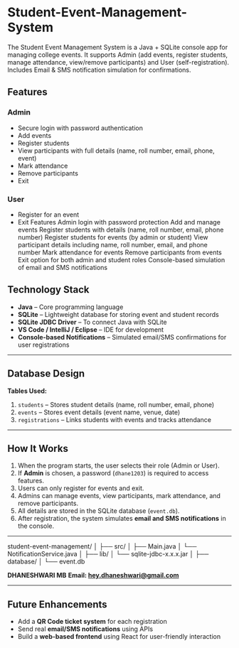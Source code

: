 # Student-Event-Management-System
The Student Event Management System is a Java + SQLite console app for managing college events. It supports Admin (add events, register students, manage attendance, view/remove participants) and User (self-registration). Includes Email &amp; SMS notification simulation for confirmations.

## Features

### Admin
- Secure login with password authentication
- Add events
- Register students
- View participants with full details (name, roll number, email, phone, event)
- Mark attendance
- Remove participants
- Exit

### User
- Register for an event
- Exit
Features
Admin login with password protection
Add and manage events
Register students with details (name, roll number, email, phone number)
Register students for events (by admin or student)
View participant details including name, roll number, email, and phone number
Mark attendance for events
Remove participants from events
Exit option for both admin and student roles
Console-based simulation of email and SMS notifications

## Technology Stack
- **Java** – Core programming language  
- **SQLite** – Lightweight database for storing event and student records  
- **SQLite JDBC Driver** – To connect Java with SQLite  
- **VS Code / IntelliJ / Eclipse** – IDE for development  
- **Console-based Notifications** – Simulated email/SMS confirmations for user registrations  

---

## Database Design

**Tables Used:**
1. `students` – Stores student details (name, roll number, email, phone)  
2. `events` – Stores event details (event name, venue, date)  
3. `registrations` – Links students with events and tracks attendance  

---

## How It Works
1. When the program starts, the user selects their role (Admin or User).  
2. If **Admin** is chosen, a password (`dhane1203`) is required to access features.  
3. Users can only register for events and exit.  
4. Admins can manage events, view participants, mark attendance, and remove participants.  
5. All details are stored in the SQLite database (`event.db`).  
6. After registration, the system simulates **email and SMS notifications** in the console.  

---
student-event-management/
│
├── src/
│ ├── Main.java
│ └── NotificationService.java
│
├── lib/
│ └── sqlite-jdbc-x.x.x.jar
│
├── database/
│ └── event.db



**DHANESHWARI MB**
**Email: hey.dhaneshwari@gmail.com**  

---

## Future Enhancements
- Add a **QR Code ticket system** for each registration  
- Send real **email/SMS notifications** using APIs  
- Build a **web-based frontend** using React for user-friendly interaction 

